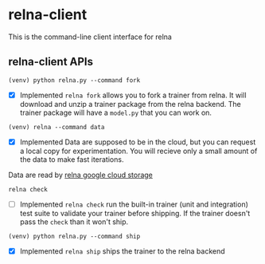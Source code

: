 # relna-client

This is the command-line client interface for relna

## relna-client APIs

```
(venv) python relna.py --command fork 
```
- [X] Implemented
`relna fork` allows you to fork a trainer from relna. It will download and unzip a trainer package from the relna backend.
The trainer package will have a `model.py` that you can work on.

```
(venv) relna --command data
```
- [x] Implemented
Data are supposed to be in the cloud, but you can request a local copy for experimentation. You will recieve only a small amount of the data to make fast iterations.

Data are read by [relna google cloud storage](https://console.cloud.google.com/storage/browser/relna-mlengine?project=relna-241818)

```
relna check
```
- [ ] Implemented
`relna check` run the built-in trainer (unit and integration) test suite to validate your trainer before shipping. If the trainer doesn't pass the `check` than it won't ship.


```
(venv) python relna.py --command ship 
```
- [X] Implemented
`relna ship` ships the trainer to the relna backend 
